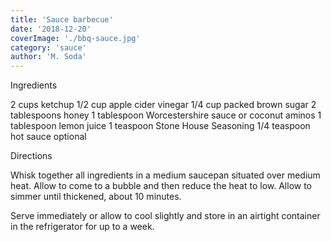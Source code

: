 ```yaml
---
title: 'Sauce barbecue'
date: '2018-12-20'
coverImage: './bbq-sauce.jpg'
category: 'sauce'
author: 'M. Soda'
---
```


Ingredients

2 cups ketchup
1/2 cup apple cider vinegar
1/4 cup packed brown sugar
2 tablespoons honey
1 tablespoon Worcestershire sauce or coconut aminos
1 tablespoon lemon juice
1 teaspoon Stone House Seasoning
1/4 teaspoon hot sauce optional

Directions

Whisk together all ingredients in a medium saucepan situated over medium heat. Allow to come to a bubble and then reduce the heat to low. Allow to simmer until thickened, about 10 minutes. 

Serve immediately or allow to cool slightly and store in an airtight container in the refrigerator for up to a week.
